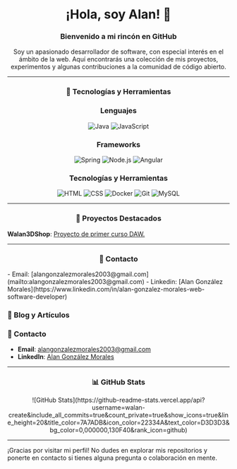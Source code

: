 <h1 align="center">¡Hola, soy Alan! 👋</h1>

### <h3 align="center">Bienvenido a mi rincón en GitHub</h3>
<p align="center">Soy un apasionado desarrollador de software, con especial interés en el ámbito de la web. Aquí encontrarás una colección de mis proyectos, experimentos y algunas contribuciones a la comunidad de código abierto.</p>

---

### <h3 align="center">🚀 Tecnologías y Herramientas</h3>

#### <h3 align="center">Lenguajes</h3>
<p align="center">
  <img src="https://img.shields.io/badge/Java-ED8B00?style=for-the-badge&logo=openjdk&logoColor=white" alt="Java"/>
  <img src="https://img.shields.io/badge/JavaScript-323330?style=for-the-badge&logo=javascript&logoColor=F7DF1E" alt="JavaScript"/>
</p>

#### <h3 align="center">Frameworks</h3>
<p align="center">
  <img src="https://img.shields.io/badge/Spring-6DB33F?style=for-the-badge&logo=spring&logoColor=white" alt="Spring"/>
  <img src="https://img.shields.io/badge/Node.js-43853D?style=for-the-badge&logo=node.js&logoColor=white" alt="Node.js"/>
  <img src="https://img.shields.io/badge/Angular-DD0031?style=for-the-badge&logo=angular&logoColor=white" alt="Angular"/>
</p>

#### <h3 align="center">Tecnologías y Herramientas</h3>
<p align="center">
  <img src="https://img.shields.io/badge/HTML-E34F26?style=for-the-badge&logo=html5&logoColor=white" alt="HTML"/>
  <img src="https://img.shields.io/badge/CSS-1572B6?style=for-the-badge&logo=css3&logoColor=white" alt="CSS"/>
  <img src="https://img.shields.io/badge/Docker-2496ED?style=for-the-badge&logo=docker&logoColor=white" alt="Docker"/>
  <img src="https://img.shields.io/badge/Git-F05032?style=for-the-badge&logo=git&logoColor=white" alt="Git"/>
  <img src="https://img.shields.io/badge/MySQL-4479A1?style=for-the-badge&logo=mysql&logoColor=white" alt="MySQL"/>
</p>

---

### <h3 align="center">🌟 Proyectos Destacados</h3>
<b>Walan3DShop</b>: [Proyecto de primer curso DAW.](https://github.com/walan-create/Walan3DShop)

---

### <h3 align="center">💬 Contacto</h3>
<p>
- Email: [alangonzalezmorales2003@gmail.com](mailto:alangonzalezmorales2003@gmail.com)
- Linkedin: [Alan González Morales](https://www.linkedin.com/in/alan-gonzalez-morales-web-software-developer)

### 📝 Blog y Artículos

### 💬 Contacto
- **Email**: [alangonzalezmorales2003@gmail.com](mailto:alangonzalezmorales2003@gmail.com)
- **LinkedIn**: [Alan González Morales](www.linkedin.com/in/alan-gonzalez-morales-62a6102b9)

---

### <h3 align="center">📊 GitHub Stats</h3>
<p align="center">
![GitHub Stats](https://github-readme-stats.vercel.app/api?username=walan-create&include_all_commits=true&count_private=true&show_icons=true&line_height=20&title_color=7A7ADB&icon_color=22334A&text_color=D3D3D3&bg_color=0,000000,130F40&rank_icon=github)<br>
  
---

¡Gracias por visitar mi perfil! No dudes en explorar mis repositorios y ponerte en contacto si tienes alguna pregunta o colaboración en mente.
